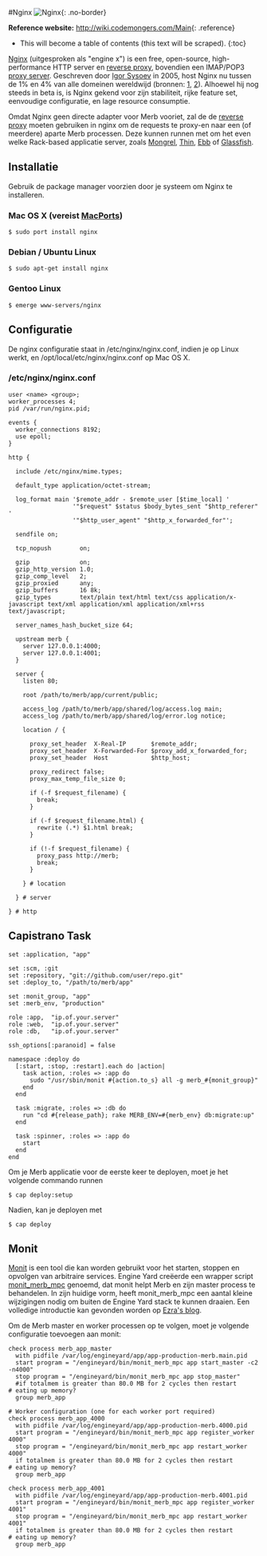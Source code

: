 #Nginx
![Nginx](/images/nginx-header.jpg){: .no-border}

**Reference website:**
<http://wiki.codemongers.com/Main>{: .reference}

* This will become a table of contents (this text will be scraped).
{:toc}

[Nginx][] (uitgesproken als "engine x") is een free, open-source,
high-performance HTTP server en [reverse proxy][],
bovendien een IMAP/POP3 [proxy server][].
Geschreven door [Igor Sysoev](http://sysoev.ru/en/) in 2005,
host Nginx nu tussen de 1% en 4% van alle domeinen wereldwijd
(bronnen: [1](http://googleonlinesecurity.blogspot.com/2007/06/web-server-software-and-malware.html),
[2](http://survey.netcraft.com/Reports/200806/)).
Alhoewel hij nog steeds in beta is, is Nginx gekend voor zijn stabiliteit, rijke feature set,
eenvoudige configuratie, en lage resource consumptie.

Omdat Nginx geen  directe adapter voor Merb vooriet, zal de
de [reverse proxy][] moeten gebruiken in nginx om de requests te proxy-en naar
een (of meerdere) aparte Merb processen. Deze kunnen runnen met om het even welke
Rack-based applicatie server, zoals [Mongrel][], [Thin][],
[Ebb][] of [Glassfish][].

## Installatie

Gebruik de package manager voorzien door je systeem om Nginx te installeren.

### Mac OS X (vereist [MacPorts][])

    $ sudo port install nginx

### Debian / Ubuntu Linux

    $ sudo apt-get install nginx
    
### Gentoo Linux

    $ emerge www-servers/nginx


## Configuratie

De nginx configuratie staat in /etc/nginx/nginx.conf, indien je op Linux werkt,
en /opt/local/etc/nginx/nginx.conf op Mac OS X.

### /etc/nginx/nginx.conf
    
    user <name> <group>;
    worker_processes 4;
    pid /var/run/nginx.pid;
    
    events {
      worker_connections 8192;
      use epoll;
    }
    
    http {

      include /etc/nginx/mime.types;

      default_type application/octet-stream;

      log_format main '$remote_addr - $remote_user [$time_local] '
                      '"$request" $status $body_bytes_sent "$http_referer" '
                      '"$http_user_agent" "$http_x_forwarded_for"';

      sendfile on;

      tcp_nopush        on;

      gzip              on;
      gzip_http_version 1.0;
      gzip_comp_level   2;
      gzip_proxied      any;
      gzip_buffers      16 8k;
      gzip_types        text/plain text/html text/css application/x-javascript text/xml application/xml application/xml+rss text/javascript;

      server_names_hash_bucket_size 64;

      upstream merb {
        server 127.0.0.1:4000;
        server 127.0.0.1:4001;
      }
      
      server {
        listen 80;
        
        root /path/to/merb/app/current/public;
        
        access_log /path/to/merb/app/shared/log/access.log main;
        access_log /path/to/merb/app/shared/log/error.log notice;
        
        location / {
          
          proxy_set_header  X-Real-IP       $remote_addr;
          proxy_set_header  X-Forwarded-For $proxy_add_x_forwarded_for;
          proxy_set_header  Host            $http_host;
          
          proxy_redirect false;
          proxy_max_temp_file_size 0;
          
          if (-f $request_filename) {
            break;
          }
          
          if (-f $request_filename.html) {
            rewrite (.*) $1.html break;
          }
          
          if (!-f $request_filename) {
            proxy_pass http://merb;
            break;
          }
          
        } # location
        
      } # server

    } # http


## Capistrano Task

    set :application, "app"
    
    set :scm, :git
    set :repository, "git://github.com/user/repo.git"
    set :deploy_to, "/path/to/merb/app"
    
    set :monit_group, "app"
    set :merb_env, "production"
    
    role :app,  "ip.of.your.server"
    role :web,  "ip.of.your.server"
    role :db,   "ip.of.your.server"
    
    ssh_options[:paranoid] = false
    
    namespace :deploy do
      [:start, :stop, :restart].each do |action|
        task action, :roles => :app do
          sudo "/usr/sbin/monit #{action.to_s} all -g merb_#{monit_group}"
        end
      end
      
      task :migrate, :roles => :db do
        run "cd #{release_path}; rake MERB_ENV=#{merb_env} db:migrate:up"
      end
      
      task :spinner, :roles => :app do
        start
      end
    end

Om je Merb applicatie voor de eerste keer te deployen, moet je het volgende commando runnen

    $ cap deploy:setup

Nadien, kan je deployen met

    $ cap deploy

## Monit

[Monit][] is een tool die kan worden gebruikt voor het starten, stoppen en opvolgen
van arbitraire services. Engine Yard creëerde een wrapper script 
[monit\_merb\_mpc][] genoemd, dat  monit helpt Merb
en zijn master process te behandelen.
In zijn huidige vorm, heeft monit\_merb\_mpc een aantal kleine wijzigingen nodig
om buiten de Engine Yard stack te kunnen draaien.
Een volledige introductie kan gevonden worden op [Ezra's blog][].

Om de Merb master en worker processen op te volgen, moet je volgende configuratie toevoegen aan monit:

    check process merb_app_master
      with pidfile /var/log/engineyard/app/app-production-merb.main.pid
      start program = "/engineyard/bin/monit_merb_mpc app start_master -c2 -n4000" 
      stop program = "/engineyard/bin/monit_merb_mpc app stop_master" 
      #if totalmem is greater than 80.0 MB for 2 cycles then restart       # eating up memory?
      group merb_app
    
    # Worker configuration (one for each worker port required)
    check process merb_app_4000
      with pidfile /var/log/engineyard/app/app-production-merb.4000.pid
      start program = "/engineyard/bin/monit_merb_mpc app register_worker 4000" 
      stop program = "/engineyard/bin/monit_merb_mpc app restart_worker 4000" 
      if totalmem is greater than 80.0 MB for 2 cycles then restart       # eating up memory?
      group merb_app
    
    check process merb_app_4001
      with pidfile /var/log/engineyard/app/app-production-merb.4001.pid
      start program = "/engineyard/bin/monit_merb_mpc app register_worker 4001" 
      stop program = "/engineyard/bin/monit_merb_mpc app restart_worker 4001" 
      if totalmem is greater than 80.0 MB for 2 cycles then restart       # eating up memory?
      group merb_app
      

[Igor Sysoev]:                          http://sysoev.ru/en/
[Nginx]:                                http://wiki.codemongers.com/Main
[proxy server]: http://en.wikipedia.org/wiki/Proxy_server
[reverse proxy]: http://en.wikipedia.org/wiki/Reverse_proxy
[Mongrel]:                              http://mongrel.rubyforge.org/
[Thin]:                                 http://code.macournoyer.com/thin/
[Ebb]:                                  http://ebb.rubyforge.org/
[Glassfish]:                            https://glassfish.dev.java.net/
[MacPorts]:                             http://macports.org/
[Monit]:                                http://mmonit.com/monit/
[monit\_merb\_mpc]:                       http://pastie.org/333352
[Ezra's blog]: http://brainspl.at/articles/2008/12/07/merb-master-worker-monit-control-setup